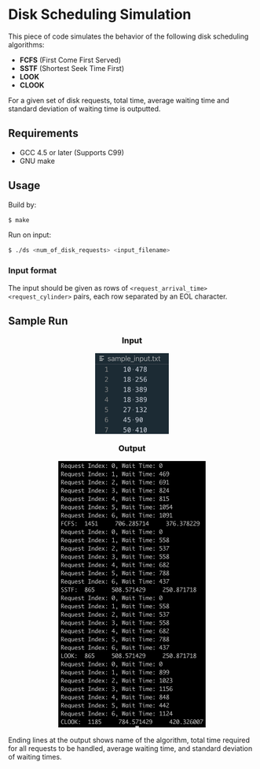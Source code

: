 # Disk Scheduling Simulation  
  
This piece of code simulates the behavior of the following disk scheduling algorithms:  
- **FCFS** (First Come First Served)
- **SSTF** (Shortest Seek Time First)
- **LOOK**
- **CLOOK**

For a given set of disk requests, total time, average waiting time and standard deviation of waiting time is outputted. 

## Requirements

- GCC 4.5 or later (Supports C99)
- GNU make

## Usage

Build by: 
```bash 
$ make
```
Run on input:
```bash
$ ./ds <num_of_disk_requests> <input_filename>
```

### Input format  

The input should be given as rows of ```<request_arrival_time> <request_cylinder>``` pairs, each row separated by an EOL character. 

## Sample Run
<p style="font-size: 16px; font-weight:800;" align="center"> Input  </p>  
<p align="center">  <img width="150" src="/img/input.png">  </p>  
<p style="font-size: 16px; font-weight:800;" align="center"> Output </p>  
<p align="center">  <img width="300" src="/img/output.png">  </p>  

Ending lines at the output shows name of the algorithm, total time required for all requests to be handled, average waiting time, and standard deviation of waiting times.


